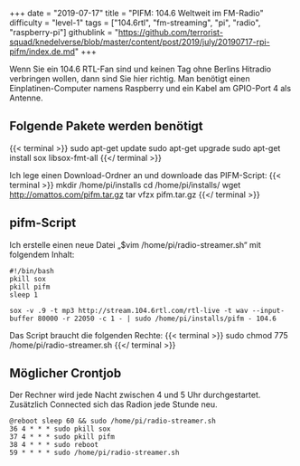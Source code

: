 +++
date = "2019-07-17"
title = "PIFM: 104.6 Weltweit im FM-Radio"
difficulty = "level-1"
tags = ["104.6rtl", "fm-streaming", "pi", "radio", "raspberry-pi"]
githublink = "https://github.com/terrorist-squad/knedelverse/blob/master/content/post/2019/july/20190717-rpi-pifm/index.de.md"
+++

Wenn Sie ein 104.6 RTL-Fan sind und keinen Tag ohne Berlins Hitradio verbringen wollen, dann sind Sie hier richtig. Man benötigt einen Einplatinen-Computer namens Raspberry und ein Kabel am GPIO-Port 4 als Antenne. 

## Folgende Pakete werden benötigt
{{< terminal >}}
sudo apt-get update
sudo apt-get upgrade
sudo apt-get install sox libsox-fmt-all
{{</ terminal >}}

Ich lege einen Download-Ordner an und downloade das PIFM-Script: 
{{< terminal >}}
mkdir /home/pi/installs
cd /home/pi/installs/
wget http://omattos.com/pifm.tar.gz
tar vfzx pifm.tar.gz
{{</ terminal >}}

## pifm-Script
Ich erstelle einen neue Datei „$vim /home/pi/radio-streamer.sh“ mit folgendem Inhalt: 
```
#!/bin/bash 
pkill sox 
pkill pifm 
sleep 1 

sox -v .9 -t mp3 http://stream.104.6rtl.com/rtl-live -t wav --input-buffer 80000 -r 22050 -c 1 - | sudo /home/pi/installs/pifm - 104.6
```

Das Script braucht die folgenden Rechte: 
{{< terminal >}}
sudo chmod 775 /home/pi/radio-streamer.sh
{{</ terminal >}}

## Möglicher Crontjob
Der Rechner wird jede Nacht zwischen 4 und 5 Uhr durchgestartet. Zusätzlich Connected sich das Radion jede Stunde neu. 
```
@reboot sleep 60 && sudo /home/pi/radio-streamer.sh 
36 4 * * * sudo pkill sox 
37 4 * * * sudo pkill pifm 
38 4 * * * sudo reboot 
59 * * * * sudo /home/pi/radio-streamer.sh
```